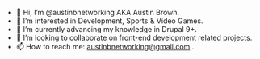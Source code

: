 - 👋 Hi, I’m @austinbnetworking AKA Austin Brown.
- 👀 I’m interested in Development, Sports & Video Games.
- 🌱 I’m currently advancing my knowledge in Drupal 9+.
- 💞️ I’m looking to collaborate on front-end development related projects.
- 📫 How to reach me: austinbnetworking@gmail.com .
